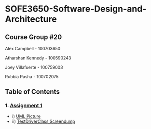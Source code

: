 # SOFE3650-Software-Design-and-Architecture
## Course Group #20

Alex Campbell - 100703650

Atharshan Kennedy - 100590243

Joey Villafuerte - 100759003

Rubbia Pasha - 100702075


## Table of Contents


### 1. [Assignment 1](https://github.com/JoeyVillafuerte/SOFE3650-Software-Design-and-Architecture/tree/main/Assignment%201%20-%20Design%20Patterns)
* i) [UML Picture](https://github.com/JoeyVillafuerte/SOFE3650-Software-Design-and-Architecture/blob/main/Assignment%201%20-%20Design%20Patterns/BottleFactory%20UML.png)
* ii) [TestDriverClass Screendump](https://github.com/JoeyVillafuerte/SOFE3650-Software-Design-and-Architecture/blob/main/Assignment%201%20-%20Design%20Patterns/TestDriverClass%20Screendump.png)
